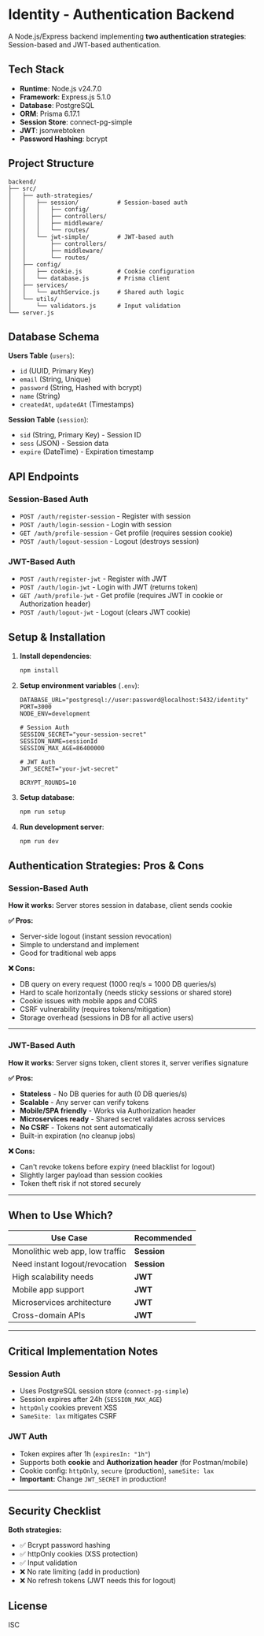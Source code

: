 # Identity - Authentication Backend

A Node.js/Express backend implementing **two authentication strategies**: Session-based and JWT-based authentication.

## Tech Stack

- **Runtime**: Node.js v24.7.0
- **Framework**: Express.js 5.1.0
- **Database**: PostgreSQL
- **ORM**: Prisma 6.17.1
- **Session Store**: connect-pg-simple
- **JWT**: jsonwebtoken
- **Password Hashing**: bcrypt

## Project Structure

```
backend/
├── src/
│   ├── auth-strategies/
│   │   ├── session/           # Session-based auth
│   │   │   ├── config/
│   │   │   ├── controllers/
│   │   │   ├── middleware/
│   │   │   └── routes/
│   │   └── jwt-simple/        # JWT-based auth
│   │       ├── controllers/
│   │       ├── middleware/
│   │       └── routes/
│   ├── config/
│   │   ├── cookie.js          # Cookie configuration
│   │   └── database.js        # Prisma client
│   ├── services/
│   │   └── authService.js     # Shared auth logic
│   └── utils/
│       └── validators.js      # Input validation
└── server.js
```

## Database Schema

**Users Table** (`users`):
- `id` (UUID, Primary Key)
- `email` (String, Unique)
- `password` (String, Hashed with bcrypt)
- `name` (String)
- `createdAt`, `updatedAt` (Timestamps)

**Session Table** (`session`):
- `sid` (String, Primary Key) - Session ID
- `sess` (JSON) - Session data
- `expire` (DateTime) - Expiration timestamp

## API Endpoints

### Session-Based Auth
- `POST /auth/register-session` - Register with session
- `POST /auth/login-session` - Login with session
- `GET /auth/profile-session` - Get profile (requires session cookie)
- `POST /auth/logout-session` - Logout (destroys session)

### JWT-Based Auth
- `POST /auth/register-jwt` - Register with JWT
- `POST /auth/login-jwt` - Login with JWT (returns token)
- `GET /auth/profile-jwt` - Get profile (requires JWT in cookie or Authorization header)
- `POST /auth/logout-jwt` - Logout (clears JWT cookie)

## Setup & Installation

1. **Install dependencies**:
   ```bash
   npm install
   ```

2. **Setup environment variables** (`.env`):
   ```env
   DATABASE_URL="postgresql://user:password@localhost:5432/identity"
   PORT=3000
   NODE_ENV=development

   # Session Auth
   SESSION_SECRET="your-session-secret"
   SESSION_NAME=sessionId
   SESSION_MAX_AGE=86400000

   # JWT Auth
   JWT_SECRET="your-jwt-secret"

   BCRYPT_ROUNDS=10
   ```

3. **Setup database**:
   ```bash
   npm run setup
   ```

4. **Run development server**:
   ```bash
   npm run dev
   ```

## Authentication Strategies: Pros & Cons

### Session-Based Auth

**How it works:** Server stores session in database, client sends cookie

**✅ Pros:**
- Server-side logout (instant session revocation)
- Simple to understand and implement
- Good for traditional web apps

**❌ Cons:**
- DB query on every request (1000 req/s = 1000 DB queries/s)
- Hard to scale horizontally (needs sticky sessions or shared store)
- Cookie issues with mobile apps and CORS
- CSRF vulnerability (requires tokens/mitigation)
- Storage overhead (sessions in DB for all active users)

---

### JWT-Based Auth

**How it works:** Server signs token, client stores it, server verifies signature

**✅ Pros:**
- **Stateless** - No DB queries for auth (0 DB queries/s)
- **Scalable** - Any server can verify tokens
- **Mobile/SPA friendly** - Works via Authorization header
- **Microservices ready** - Shared secret validates across services
- **No CSRF** - Tokens not sent automatically
- Built-in expiration (no cleanup jobs)

**❌ Cons:**
- Can't revoke tokens before expiry (need blacklist for logout)
- Slightly larger payload than session cookies
- Token theft risk if not stored securely

---

## When to Use Which?

| Use Case | Recommended |
|----------|-------------|
| Monolithic web app, low traffic | **Session** |
| Need instant logout/revocation | **Session** |
| High scalability needs | **JWT** |
| Mobile app support | **JWT** |
| Microservices architecture | **JWT** |
| Cross-domain APIs | **JWT** |

---

## Critical Implementation Notes

### Session Auth
- Uses PostgreSQL session store (`connect-pg-simple`)
- Session expires after 24h (`SESSION_MAX_AGE`)
- `httpOnly` cookies prevent XSS
- `SameSite: lax` mitigates CSRF

### JWT Auth
- Token expires after 1h (`expiresIn: "1h"`)
- Supports both **cookie** and **Authorization header** (for Postman/mobile)
- Cookie config: `httpOnly`, `secure` (production), `sameSite: lax`
- **Important:** Change `JWT_SECRET` in production!

---

## Security Checklist

**Both strategies:**
- ✅ Bcrypt password hashing
- ✅ httpOnly cookies (XSS protection)
- ✅ Input validation
- ❌ No rate limiting (add in production)
- ❌ No refresh tokens (JWT needs this for logout)

## License

ISC
